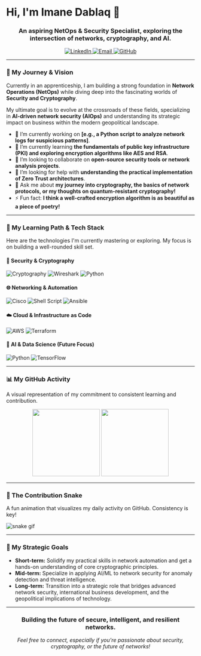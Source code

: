 # Hi, I'm Imane Dablaq 👋

<h3 align="center">An aspiring NetOps & Security Specialist, exploring the intersection of networks, cryptography, and AI.</h3>

<p align="center">
  <a href="[VOTRE_URL_LINKEDIN_ICI]">
    <img src="https://img.shields.io/badge/LinkedIn-0077B5?style=for-the-badge&logo=linkedin&logoColor=white" alt="LinkedIn"/>
  </a>
  <a href="mailto:[VOTRE_ADRESSE_EMAIL_ICI]">
    <img src="https://img.shields.io/badge/Email-D14836?style=for-the-badge&logo=gmail&logoColor=white" alt="Email"/>
  </a>
  <a href="https://github.com/[VOTRE_NOM_DUTILISATEUR_GITHUB]">
    <img src="https://img.shields.io/badge/GitHub-181717?style=for-the-badge&logo=github&logoColor=white" alt="GitHub"/>
  </a>
</p>

---

### 🧭 My Journey & Vision

Currently in an apprenticeship, I am building a strong foundation in **Network Operations (NetOps)** while diving deep into the fascinating worlds of **Security and Cryptography**.

My ultimate goal is to evolve at the crossroads of these fields, specializing in **AI-driven network security (AIOps)** and understanding its strategic impact on business within the modern geopolitical landscape.

- 🔭 I’m currently working on **[e.g., a Python script to analyze network logs for suspicious patterns]**.
- 🌱 I’m currently learning **the fundamentals of public key infrastructure (PKI) and exploring encryption algorithms like AES and RSA**.
- 👯 I’m looking to collaborate on **open-source security tools or network analysis projects**.
- 🤔 I’m looking for help with **understanding the practical implementation of Zero Trust architectures**.
- 💬 Ask me about **my journey into cryptography, the basics of network protocols, or my thoughts on quantum-resistant cryptography!**
- ⚡ Fun fact: **I think a well-crafted encryption algorithm is as beautiful as a piece of poetry!**

---

### 🚀 My Learning Path & Tech Stack

Here are the technologies I'm currently mastering or exploring. My focus is on building a well-rounded skill set.

#### **🔐 Security & Cryptography**
![Cryptography](https://img.shields.io/badge/Cryptography-003B57?style=for-the-badge&logo=cryptography&logoColor=white)
![Wireshark](https://img.shields.io/badge/Wireshark-1679A7?style=for-the-badge&logo=wireshark&logoColor=white)
![Python](https://img.shields.io/badge/Python-3776AB?style=for-the-badge&logo=python&logoColor=white)

#### **🌐 Networking & Automation**
![Cisco](https://img.shields.io/badge/Cisco-1BA0D7?style=for-the-badge&logo=cisco&logoColor=white)
![Shell Script](https://img.shields.io/badge/Shell_Script-121011?style=for-the-badge&logo=gnu-bash&logoColor=white)
![Ansible](https://img.shields.io/badge/Ansible-EE0000?style=for-the-badge&logo=ansible&logoColor=white)

#### **☁️ Cloud & Infrastructure as Code**
![AWS](https://img.shields.io/badge/Amazon_AWS-FF9900?style=for-the-badge&logo=amazonaws&logoColor=white)
![Terraform](https://img.shields.io/badge/Terraform-7B42BC?style=for-the-badge&logo=terraform&logoColor=white)

#### **🤖 AI & Data Science (Future Focus)**
![Python](https://img.shields.io/badge/Python-3776AB?style=for-the-badge&logo=python&logoColor=white)
![TensorFlow](https://img.shields.io/badge/TensorFlow-FF6F00?style=for-the-badge&logo=tensorflow&logoColor=white)

---

### 📊 My GitHub Activity

A visual representation of my commitment to consistent learning and contribution.

<div align="center">
  <img height="180em" src="https://github-readme-stats.vercel.app/api?username=[VOTRE_NOM_DUTILISATEUR_GITHUB]&show_icons=true&theme=radical&include_all_commits=true&count_private=true"/>
  <img height="180em" src="https://github-readme-stats.vercel.app/api/top-langs/?username=[VOTRE_NOM_DUTILISATEUR_GITHUB]&layout=compact&langs_count=7&theme=radical"/>
</div>

---


### 🐍 The Contribution Snake

A fun animation that visualizes my daily activity on GitHub. Consistency is key!

![snake gif](https://github.com/[VOTRE_NOM_DUTILISATEUR_GITHUB]/[VOTRE_NOM_DUTILISATEUR_GITHUB]/blob/output/github-snake.svg)

---

### 🎯 My Strategic Goals

- **Short-term:** Solidify my practical skills in network automation and get a hands-on understanding of core cryptographic principles.
- **Mid-term:** Specialize in applying AI/ML to network security for anomaly detection and threat intelligence.
- **Long-term:** Transition into a strategic role that bridges advanced network security, international business development, and the geopolitical implications of technology.

---

<h3 align="center">Building the future of secure, intelligent, and resilient networks.</h3>
<p align="center">
  <i>Feel free to connect, especially if you're passionate about security, cryptography, or the future of networks!</i>
</p>
